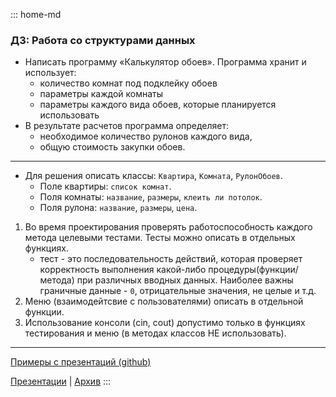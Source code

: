 ::: home-md 
<!-- .element: hidden="hidden" -->

### ДЗ: Работа со структурами данных

- Написать программу «Калькулятор обоев». Программа хранит и использует: 
	- количество комнат под подклейку обоев
	- параметры каждой комнаты
	- параметры каждого вида обоев, которые планируется использовать 
- В результате расчетов программа определяет:
	- необходимое количество рулонов каждого вида, 
	- общую стоимость закупки обоев. 

---
- Для решения описать классы: `Квартира`, `Комната`, `РулонОбоев`. 
	- Полe квартиры: `список комнат`. 
	- Поля комнаты: `название`, `размеры`, `клеить ли потолок`. 
	- Поля рулона: `название`, `размеры`, `цена`.			

1. Во время проектирования проверять работоспособность каждого метода целевыми тестами. Тесты можно описать в отдельных функциях.
	- тест - это последовательность действий, которая проверяет корректность выполнения какой-либо процедуры(функции/метода) при различных вводных данных. Наиболее важны граничные данные - `0`, отрицательные значения, не целые и т.д.
2. Меню (взаимодейтсвие с пользователями) описать в отдельной функции.
3. Использование консоли (cin, cout) допустимо только в функциях тестирования и меню (в методах классов НЕ использовать).

<!-- ### [Онлайн проверка]()
[Исходники тестов]() -->

---
[Примеры с презентаций (github)](https://github.com/aatutor/oop_cpp_files)

[Презентации](https://aatutor.github.io/slides_oop_cpp/) | [Архив](https://sourceforge.net/projects/cpp-oop-top-aca/files/Lections/active/)
:::
